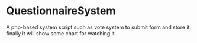 # QuestionnaireSystem
A php-based system script such as vote system to submit form and store it, finally it will show some chart for watching it.
